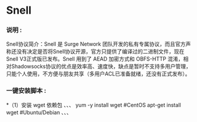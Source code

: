 # Snell

### 说明 :
  Snell协议简介：Snell 是 Surge Network 团队开发的私有专属协议，而且官方声称还没有决定是否将Snell协议开源，官方只提供了编译过的二进制文件，现在 Snell V3正式版已发布。Snell 用到了 AEAD 加密方式和 OBFS-HTTP 混淆，相对Shadowsocks协议的优点是效率高、速度快，缺点是暂时不支持多用户管理，只能个人使用，不方便与朋友共享（多用户ACL已准备就绪，还没有正式发布）。

### 一键安装脚本 :
*（1）安装 wget 依赖包
、、、
yum -y install wget #CentOS
apt-get install wget #Ubuntu/Debian
、、、
